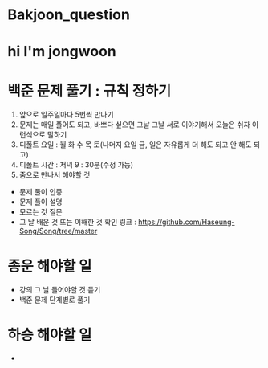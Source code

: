 # Bakjoon_question
# hi I'm jongwoon
# 백준 문제 풀기 : 규칙 정하기
1. 앞으로 일주일마다 5번씩 만나기
2. 문제는 매일 풀어도 되고, 바쁘다 싶으면 그날 그날 서로 이야기해서 오늘은 쉬자 이런식으로 말하기
3. 디폴트 요일 : 월 화 수 목 토(나머지 요일 금, 일은 자유롭게 더 해도 되고 안 해도 되고)
4. 디폴트 시간 : 저녁 9 : 30분(수정 가능)
5. 줌으로 만나서 해야할 것
* 문제 풀이 인증
* 문제 풀이 설명
* 모르는 것 질문
* 그 날 배운 것 또는 이해한 것 확인
링크 : https://github.com/Haseung-Song/Song/tree/master

# 종운 해야할 일
* 강의 그 날 들어야할 것 듣기
* 백준 문제 단계별로 풀기

# 하승 해야할 일
* 
